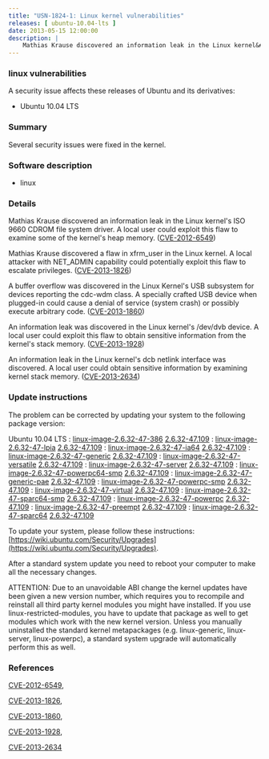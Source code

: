 ```yaml
---
title: "USN-1824-1: Linux kernel vulnerabilities"
releases: [ ubuntu-10.04-lts ]
date: 2013-05-15 12:00:00
description: |
    Mathias Krause discovered an information leak in the Linux kernel&#39;s ISO 9660 CDROM file system driver. A local user could exploit this flaw to examine some of the kernel&#39;s heap memory. ([CVE-2012-6549](http://people.ubuntu.com/~ubuntu-security/cve/CVE-2012-6549))
--- 
```

 
### linux vulnerabilities

A security issue affects these releases of Ubuntu and its derivatives:

* Ubuntu 10.04 LTS

### Summary

Several security issues were fixed in the kernel. 

### Software description

* linux 

### Details

Mathias Krause discovered an information leak in the Linux kernel&#39;s ISO 9660 CDROM file system driver. A local user could exploit this flaw to examine some of the kernel&#39;s heap memory. ([CVE-2012-6549](http://people.ubuntu.com/~ubuntu-security/cve/CVE-2012-6549))

Mathias Krause discovered a flaw in xfrm_user in the Linux kernel. A local attacker with NET_ADMIN capability could potentially exploit this flaw to escalate privileges. ([CVE-2013-1826](http://people.ubuntu.com/~ubuntu-security/cve/CVE-2013-1826))

A buffer overflow was discovered in the Linux Kernel&#39;s USB subsystem for devices reporting the cdc-wdm class. A specially crafted USB device when plugged-in could cause a denial of service (system crash) or possibly execute arbitrary code. ([CVE-2013-1860](http://people.ubuntu.com/~ubuntu-security/cve/CVE-2013-1860))

An information leak was discovered in the Linux kernel&#39;s /dev/dvb device. A local user could exploit this flaw to obtain sensitive information from the kernel&#39;s stack memory. ([CVE-2013-1928](http://people.ubuntu.com/~ubuntu-security/cve/CVE-2013-1928))

An information leak in the Linux kernel&#39;s dcb netlink interface was discovered. A local user could obtain sensitive information by examining kernel stack memory. ([CVE-2013-2634](http://people.ubuntu.com/~ubuntu-security/cve/CVE-2013-2634)) 

### Update instructions

The problem can be corrected by updating your system to the following package version:

Ubuntu 10.04 LTS
 : [linux-image-2.6.32-47-386](https://launchpad.net/ubuntu/+source/linux) <span> [2.6.32-47.109](https://launchpad.net/ubuntu/+source/linux/2.6.32-47.109) </span> 
 : [linux-image-2.6.32-47-lpia](https://launchpad.net/ubuntu/+source/linux) <span> [2.6.32-47.109](https://launchpad.net/ubuntu/+source/linux/2.6.32-47.109) </span> 
 : [linux-image-2.6.32-47-ia64](https://launchpad.net/ubuntu/+source/linux) <span> [2.6.32-47.109](https://launchpad.net/ubuntu/+source/linux/2.6.32-47.109) </span> 
 : [linux-image-2.6.32-47-generic](https://launchpad.net/ubuntu/+source/linux) <span> [2.6.32-47.109](https://launchpad.net/ubuntu/+source/linux/2.6.32-47.109) </span> 
 : [linux-image-2.6.32-47-versatile](https://launchpad.net/ubuntu/+source/linux) <span> [2.6.32-47.109](https://launchpad.net/ubuntu/+source/linux/2.6.32-47.109) </span> 
 : [linux-image-2.6.32-47-server](https://launchpad.net/ubuntu/+source/linux) <span> [2.6.32-47.109](https://launchpad.net/ubuntu/+source/linux/2.6.32-47.109) </span> 
 : [linux-image-2.6.32-47-powerpc64-smp](https://launchpad.net/ubuntu/+source/linux) <span> [2.6.32-47.109](https://launchpad.net/ubuntu/+source/linux/2.6.32-47.109) </span> 
 : [linux-image-2.6.32-47-generic-pae](https://launchpad.net/ubuntu/+source/linux) <span> [2.6.32-47.109](https://launchpad.net/ubuntu/+source/linux/2.6.32-47.109) </span> 
 : [linux-image-2.6.32-47-powerpc-smp](https://launchpad.net/ubuntu/+source/linux) <span> [2.6.32-47.109](https://launchpad.net/ubuntu/+source/linux/2.6.32-47.109) </span> 
 : [linux-image-2.6.32-47-virtual](https://launchpad.net/ubuntu/+source/linux) <span> [2.6.32-47.109](https://launchpad.net/ubuntu/+source/linux/2.6.32-47.109) </span> 
 : [linux-image-2.6.32-47-sparc64-smp](https://launchpad.net/ubuntu/+source/linux) <span> [2.6.32-47.109](https://launchpad.net/ubuntu/+source/linux/2.6.32-47.109) </span> 
 : [linux-image-2.6.32-47-powerpc](https://launchpad.net/ubuntu/+source/linux) <span> [2.6.32-47.109](https://launchpad.net/ubuntu/+source/linux/2.6.32-47.109) </span> 
 : [linux-image-2.6.32-47-preempt](https://launchpad.net/ubuntu/+source/linux) <span> [2.6.32-47.109](https://launchpad.net/ubuntu/+source/linux/2.6.32-47.109) </span> 
 : [linux-image-2.6.32-47-sparc64](https://launchpad.net/ubuntu/+source/linux) <span> [2.6.32-47.109](https://launchpad.net/ubuntu/+source/linux/2.6.32-47.109) </span> 

To update your system, please follow these instructions: [https://wiki.ubuntu.com/Security/Upgrades](https://wiki.ubuntu.com/Security/Upgrades).

After a standard system update you need to reboot your computer to make all the necessary changes.

ATTENTION: Due to an unavoidable ABI change the kernel updates have been given a new version number, which requires you to recompile and reinstall all third party kernel modules you might have installed. If you use linux-restricted-modules, you have to update that package as well to get modules which work with the new kernel version. Unless you manually uninstalled the standard kernel metapackages (e.g. linux-generic, linux-server, linux-powerpc), a standard system upgrade will automatically perform this as well. 

### References

 [CVE-2012-6549](http://people.ubuntu.com/~ubuntu-security/cve/CVE-2012-6549), 

 [CVE-2013-1826](http://people.ubuntu.com/~ubuntu-security/cve/CVE-2013-1826), 

 [CVE-2013-1860](http://people.ubuntu.com/~ubuntu-security/cve/CVE-2013-1860), 

 [CVE-2013-1928](http://people.ubuntu.com/~ubuntu-security/cve/CVE-2013-1928), 

 [CVE-2013-2634](http://people.ubuntu.com/~ubuntu-security/cve/CVE-2013-2634)
 
